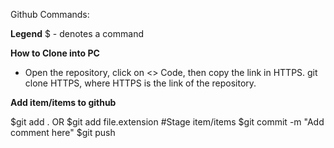Github Commands:

**Legend**
$ - denotes a command

**How to Clone into PC**
- Open the repository, click on <> Code, then copy the link in HTTPS.
git clone HTTPS, where HTTPS is the link of the repository.

**Add item/items to github**

$git add . OR $git add file.extension #Stage item/items 
$git commit -m "Add comment here"
$git push